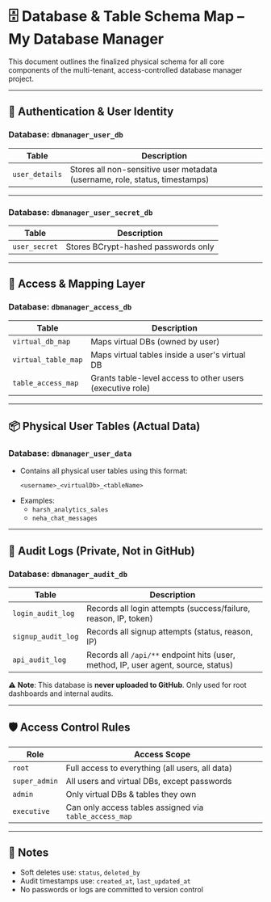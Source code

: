 
# 🗄️ Database & Table Schema Map – My Database Manager

This document outlines the finalized physical schema for all core components of the multi-tenant, access-controlled database manager project.

---

## 🔐 Authentication & User Identity

### Database: `dbmanager_user_db`

| Table          | Description                                                                 |
|----------------|-----------------------------------------------------------------------------|
| `user_details` | Stores all non-sensitive user metadata (username, role, status, timestamps) |

---

### Database: `dbmanager_user_secret_db`

| Table         | Description                         |
|---------------|-------------------------------------|
| `user_secret` | Stores BCrypt-hashed passwords only |

---

## 🧠 Access & Mapping Layer

### Database: `dbmanager_access_db`

| Table               | Description                                               |
|---------------------|-----------------------------------------------------------|
| `virtual_db_map`    | Maps virtual DBs (owned by user)                          |
| `virtual_table_map` | Maps virtual tables inside a user's virtual DB            |
| `table_access_map`  | Grants table-level access to other users (executive role) |

---

## 📦 Physical User Tables (Actual Data)

### Database: `dbmanager_user_data`

- Contains all physical user tables using this format:
  ```
  <username>_<virtualDb>_<tableName>
  ```
- Examples:
  - `harsh_analytics_sales`
  - `neha_chat_messages`

---

## 🧾 Audit Logs (Private, Not in GitHub)

### Database: `dbmanager_audit_db`

| Table              | Description                                                                        |
|--------------------|------------------------------------------------------------------------------------|
| `login_audit_log`  | Records all login attempts (success/failure, reason, IP, token)                    |
| `signup_audit_log` | Records all signup attempts (status, reason, IP)                                   |
| `api_audit_log`    | Records all `/api/**` endpoint hits (user, method, IP, user agent, source, status) |


⚠️ **Note**: This database is **never uploaded to GitHub**. Only used for root dashboards and internal audits.

---

## 🛡️ Access Control Rules

| Role        | Access Scope                                                  |
|-------------|---------------------------------------------------------------|
| `root`      | Full access to everything (all users, all data)               |
| `super_admin` | All users and virtual DBs, except passwords                 |
| `admin`     | Only virtual DBs & tables they own                            |
| `executive` | Can only access tables assigned via `table_access_map`        |

---

## 📄 Notes

- Soft deletes use: `status`, `deleted_by`
- Audit timestamps use: `created_at`, `last_updated_at`
- No passwords or logs are committed to version control
